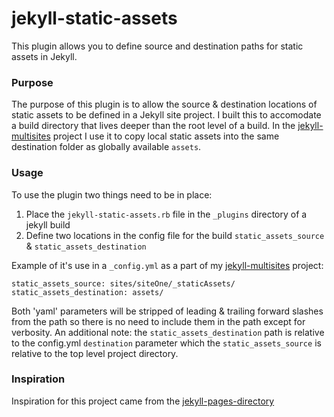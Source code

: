# jekyll-static-assets

This plugin allows you to define source and destination paths for static assets in Jekyll.

### Purpose

The purpose of this plugin is to allow the source & destination locations of static assets to be defined in a Jekyll site project. I built this to accomodate a build directory that lives deeper than the root level of a build. In the [jekyll-multisites](https://github.com/Designaroni/jekyll-multisites) project I use it to copy local static assets into the same destination folder as globally available `assets`.

### Usage

To use the plugin two things need to be in place:

1. Place the `jekyll-static-assets.rb` file in the `_plugins` directory of a jekyll build
2. Define two locations in the config file for the build `static_assets_source` & `static_assets_destination`

Example of it's use in a `_config.yml` as a part of my [jekyll-multisites](https://github.com/Designaroni/jekyll-multisites) project:

```
static_assets_source: sites/siteOne/_staticAssets/
static_assets_destination: assets/
```

Both 'yaml' parameters will be stripped of leading & trailing forward slashes from the path so there is no need to include them in the path except for verbosity. An additional note: the `static_assets_destination` path is relative to the config.yml `destination` parameter which the `static_assets_source` is relative to the top level project directory.

### Inspiration

Inspiration for this project came from the [jekyll-pages-directory](https://github.com/bbakersmith/jekyll-pages-directory)
